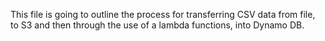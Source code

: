 This file is going to outline the process for transferring CSV data from file, to S3 and then through the use of a lambda functions, into Dynamo DB.
